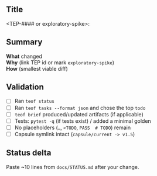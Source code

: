 ## Title
<TEP-#### or exploratory-spike>: <short title>

## Summary
**What** changed  
**Why** (link TEP id or mark `exploratory-spike`)  
**How** (smallest viable diff)

## Validation
- [ ] Ran `teof status`
- [ ] Ran `teof tasks --format json` and chose the top `todo`
- [ ] `teof brief` produced/updated artifacts (if applicable)
- [ ] Tests: `pytest -q` (if tests exist) / added a minimal golden
- [ ] No placeholders (`…`, `<TODO`, `PASS  # TODO`) remain
- [ ] Capsule symlink intact (`capsule/current -> v1.5`)

## Status delta
Paste ~10 lines from `docs/STATUS.md` after your change.
